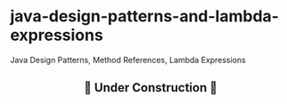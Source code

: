 # java-design-patterns-and-lambda-expressions
Java Design Patterns, Method References, Lambda Expressions
<div style="text-align: center;">
    <h2>🚧 Under Construction 🚧</h2>
</div>
